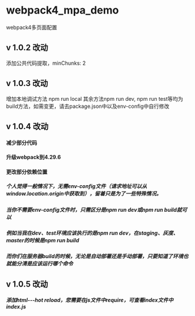 # webpack4_mpa_demo
webpack4多页面配置


## v 1.0.2 改动
添加公共代码提取，minChunks: 2

## v 1.0.3 改动
增加本地调试方法
npm run local
其余方法npm run dev, npm run test等均为build方法，如需变更，请去package.json中以及env-config中自行修改

## v 1.0.4 改动
#### 减少部分代码
#### 升级webpack到4.29.6
#### 更改部分依赖位置
##### 个人觉得一般情况下，无需env-config文件（请求地址可以从window.location.origin中获取到），留着只是为了一些特殊情况。
##### 当你不需要env-config文件时，只需区分是npm run dev或npm run build就可以
##### 例如当我在dev、test环境应该执行的是npm run dev，在staging、灰度、master的时候是npm run build
##### 而你们在服务器build的时候，无论是自动部署还是手动部署，只要知道了环境也就能分清是应该运行哪个命令

## v 1.0.5 改动
##### 添加html---hot reload，您需要在js文件中require，可查看index文件中index.js


